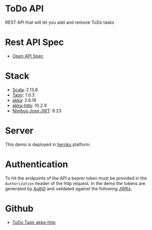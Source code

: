 # ToDo API

REST API that will let you add and remove ToDo tasks

# Rest API Spec

- [Open API Spec](/api/v0.0/spec)

# Stack

- [Scala](https://www.scala-lang.org/): 2.13.8
- [Tapir](https://tapir.softwaremill.com/en/latest/): 1.0.3
- [akka](https://akka.io/): 2.6.19
- [akka-http](https://doc.akka.io/docs/akka-http/current/index.html): 10.2.9
- [Nimbus Jose JWT](https://connect2id.com/products/nimbus-jose-jwt): 9.23

# Server

This demo is deployed in [heroku](https://www.heroku.com/) platform.

# Authentication

To hit the endpoints of the API a bearer token must be provided in the `Authorization` header of the http request. In 
the demo the tokens are generated by [Auth0](https://auth0.com) and validated against the following 
[JWKs](https://gschabas.auth0.com/.well-known/jwks.json).

# Github

- [ToDo Tapir akka-http](https://github.com/gastonschabas/todo-tapir-akka-http)